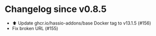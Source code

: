 # Changelog since v0.8.5
- ⬆️ Update ghcr.io/hassio-addons/base Docker tag to v13.1.5 (#156) 
- Fix broken URL (#155) 
